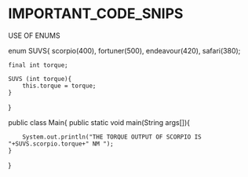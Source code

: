 # IMPORTANT_CODE_SNIPS

USE OF ENUMS

enum SUVS{
    scorpio(400),
    fortuner(500),
    endeavour(420),
    safari(380);
    
    final int torque;
    
    SUVS (int torque){
        this.torque = torque;
    }
}


public class Main{
    public static void main(String args[]){
        
        System.out.println("THE TORQUE OUTPUT OF SCORPIO IS "+SUVS.scorpio.torque+" NM ");
    }
}
